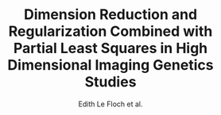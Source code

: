 ---
cat: gaia
subcat: signature
bestof: false
author: Edith Le Floch et al.
title: Dimension Reduction and Regularization Combined with Partial Least Squares in High Dimensional Imaging Genetics Studies
year: 2013
type: inproceedings
booktitle: New Perspectives in Partial Least Squares and Related Methods
---